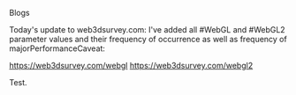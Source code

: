 Blogs

Today's update to web3dsurvey.com: I've added all #WebGL and #WebGL2 parameter values and their frequency of occurrence as well as frequency of majorPerformanceCaveat:

https://web3dsurvey.com/webgl
https://web3dsurvey.com/webgl2

Test.
